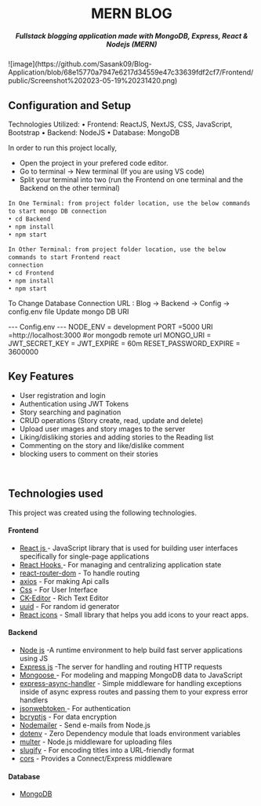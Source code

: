 <H1 align ="center" > MERN BLOG  </h1>
<h5  align ="center"> 
Fullstack blogging application made with MongoDB, Express, React & Nodejs (MERN) </h5>
![image](https://github.com/Sasank09/Blog-Application/blob/68e15770a7947e6217d34559e47c33639fdf2cf7/Frontend/public/Screenshot%202023-05-19%20231420.png)
<br/>


## Configuration and Setup

Technologies Utilized:
• Frontend: ReactJS, NextJS, CSS, JavaScript, Bootstrap
• Backend: NodeJS
• Database: MongoDB

In order to run this project locally, 
- Open the project in your prefered code editor.
- Go to terminal -> New terminal (If you are using VS code)
- Split your terminal into two (run the Frontend on one terminal and the Backend on the other terminal)

```
In One Terminal: from project folder location, use the below commands to start mongo DB connection
• cd Backend
• npm install
• npm start
```
```
In Other Terminal: from project folder location, use the below commands to start Frontend react
connection
• cd Frontend
• npm install
• npm start
```

To Change Database Connection URL : Blog -> Backend -> Config -> config.env file Update mongo DB URI

 ---  Config.env  ---
NODE_ENV = development
PORT =5000
URI =http://localhost:3000 #or mongodb remote url
MONGO_URI = 
JWT_SECRET_KEY =
JWT_EXPIRE = 60m
RESET_PASSWORD_EXPIRE = 3600000 


##  Key Features

- User registration and login
- Authentication using JWT Tokens
- Story searching  and pagination 
- CRUD operations (Story create, read, update and delete)
- Upload user ımages and story ımages  to the server
- Liking/disliking stories and adding stories  to the Reading list
- Commenting  on the story and like/dislike comment
- blocking users to comment on their stories

<br/>

##  Technologies used

This project was created using the following technologies.

####  Frontend 

- [React js ](https://www.npmjs.com/package/react) - JavaScript library that is used for building user interfaces specifically for single-page applications
- [React Hooks  ](https://reactjs.org/docs/hooks-intro.html) - For managing and centralizing application state
- [react-router-dom](https://www.npmjs.com/package/react-router-dom) - To handle routing
- [axios](https://www.npmjs.com/package/axios) - For making Api calls
- [Css](https://developer.mozilla.org/en-US/docs/Web/CSS) - For User Interface
- [CK-Editor](https://ckeditor.com/docs/ckeditor5/latest/builds/guides/integration/frameworks/react.html) - Rich Text Editor 
- [uuid](https://www.npmjs.com/package/uuid) - For random id generator
- [React icons](https://react-icons.github.io/react-icons/) -
 Small library that helps you add icons  to your react apps.


####  Backend 


- [Node js](https://nodejs.org/en/) -A runtime environment to help build fast server applications using JS
- [Express js](https://www.npmjs.com/package/express) -The server for handling and routing HTTP requests
- [Mongoose  ](https://reactjs.org/docs/hooks-intro.html) - For modeling and mapping MongoDB data to JavaScript
- [express-async-handler](https://react-icons.github.io/react-icons/) - Simple middleware for handling exceptions inside of async express routes and passing them to your express error handlers 
- [jsonwebtoken  ](https://reactjs.org/docs/hooks-intro.html) - For authentication
- [bcryptjs](https://www.npmjs.com/package/react-router-dom) - For data encryption
- [Nodemailer](https://www.npmjs.com/package/axios) - Send e-mails from Node.js
- [dotenv](https://developer.mozilla.org/en-US/docs/Web/CSS) - Zero Dependency module that loads environment variables
- [multer](https://ckeditor.com/docs/ckeditor5/latest/builds/guides/integration/frameworks/react.html) - Node.js middleware for uploading files 
- [slugify](https://www.npmjs.com/package/uuid) - For encoding titles into a URL-friendly format
- [cors](https://www.npmjs.com/package/uuid) - Provides a Connect/Express middleware


####  Database 

 - [MongoDB ](https://www.npmjs.com/package/uuid)
 

